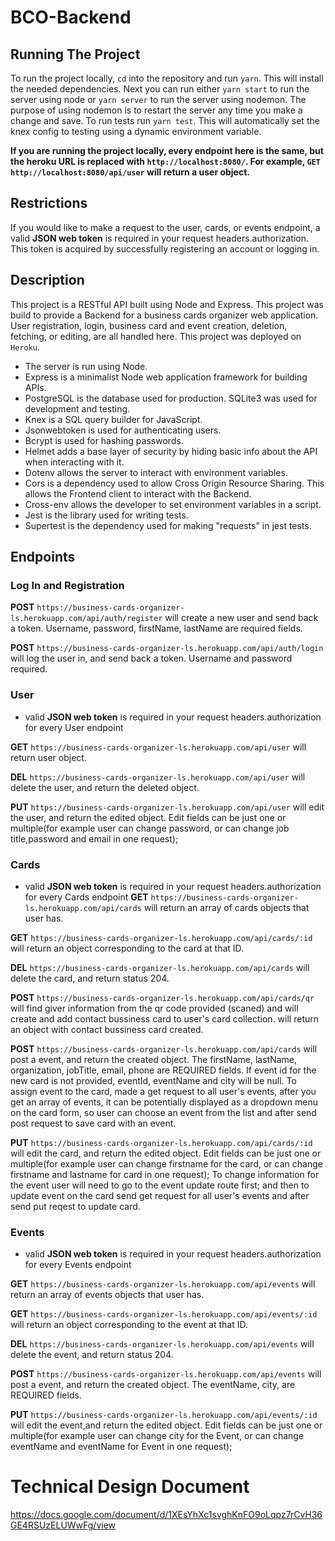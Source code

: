 # BCO-Backend
## Running The Project

To run the project locally, `cd` into the repository and run `yarn`. This will install the needed dependencies. Next you can run either `yarn start` to run the server using node or `yarn server` to run the server using nodemon. The purpose of using nodemon is to restart the server any time you make a change and save. To run tests run `yarn test`. This will automatically set the knex config to testing using a dynamic environment variable.

**If you are running the project locally, every endpoint here is the same, but the heroku URL is replaced with `http://localhost:8080/`. For example, `GET` `http://localhost:8080/api/user` will return a user object.**

## Restrictions

If you would like to make a request to the user, cards, or events endpoint, a valid **JSON web token** is required in your request headers.authorization. This token is acquired by successfully registering an account or logging in.

## Description

This project is a RESTful API built using Node and Express. This project was build to provide a Backend for a business cards organizer web application. User registration, login, business card and event creation, deletion, fetching, or editing, are all handled here. This project was deployed on `Heroku`.

- The server is run using Node.
- Express is a minimalist Node web application framework for building APIs.
- PostgreSQL is the database used for production. SQLite3 was used for development and testing.
- Knex is a SQL query builder for JavaScript.
- Jsonwebtoken is used for authenticating users.
- Bcrypt is used for hashing passwords.
- Helmet adds a base layer of security by hiding basic info about the API when interacting with it.
- Dotenv allows the server to interact with environment variables.
- Cors is a dependency used to allow Cross Origin Resource Sharing. This allows the Frontend client to interact with the Backend.
- Cross-env allows the developer to set environment variables in a script.
- Jest is the library used for writing tests.
- Supertest is the dependency used for making "requests" in jest tests.

## Endpoints

### Log In and Registration

**POST** `https://business-cards-organizer-ls.herokuapp.com/api/auth/register` will create a new user and send back a token. Username, password, firstName, lastName are required fields.

**POST** `https://business-cards-organizer-ls.herokuapp.com/api/auth/login` will log the user in, and send back a token. Username and password required.

### User

- valid **JSON web token** is required in your request headers.authorization for every User endpoint

**GET** `https://business-cards-organizer-ls.herokuapp.com/api/user` will return user object.

**DEL** `https://business-cards-organizer-ls.herokuapp.com/api/user` will delete the user, and return the deleted object.

**PUT** `https://business-cards-organizer-ls.herokuapp.com/api/user` will edit the user, and return the edited object. Edit fields can be just one or multiple(for example user can change password, or can change job title,password and email in one request);

### Cards

- valid **JSON web token** is required in your request headers.authorization for every Cards endpoint
**GET** `https://business-cards-organizer-ls.herokuapp.com/api/cards` will return an array of cards objects that user has.

**GET** `https://business-cards-organizer-ls.herokuapp.com/api/cards/:id` will return an object corresponding to the card at that ID.

**DEL** `https://business-cards-organizer-ls.herokuapp.com/api/cards` will delete the card, and return status 204.

**POST** `https://business-cards-organizer-ls.herokuapp.com/api/cards/qr` will find giver information from the qr code provided (scaned) and will create and add contact bussiness card to user's card collection. will return an object with contact bussiness card created.

**POST** `https://business-cards-organizer-ls.herokuapp.com/api/cards` will post a event, and return the created object. The firstName, lastName, organization, jobTitle, email, phone are REQUIRED fields. If event id for the new card is not provided, eventId, eventName and city will be null. To assign event to the card, made a get request to all user's events, after you get an array of events, it can be potentially displayed as a dropdown menu on the card form, so user can choose an event from the list and after send post request to save card with an event.

**PUT** `https://business-cards-organizer-ls.herokuapp.com/api/cards/:id` will edit the card, and return the edited object. Edit fields can be just one or multiple(for example user can change firstname for the card, or can change firstname and lastname for card in one request); To change information for the event user will need to go to the event update route first; and then to update event on the card send get request for all user's events and after send put reqest to update card.

### Events

- valid **JSON web token** is required in your request headers.authorization for every Events endpoint

**GET** `https://business-cards-organizer-ls.herokuapp.com/api/events` will return an array of events objects that user has.

**GET** `https://business-cards-organizer-ls.herokuapp.com/api/events/:id` will return an object corresponding to the event at that ID.

**DEL** `https://business-cards-organizer-ls.herokuapp.com/api/events` will delete the event, and return status 204.

**POST** `https://business-cards-organizer-ls.herokuapp.com/api/events` will post a event, and return the created object. The eventName, city, are REQUIRED fields.

**PUT** `https://business-cards-organizer-ls.herokuapp.com/api/events/:id` will edit the event,and return the edited object. Edit fields can be just one or multiple(for example user can change city for the Event, or can change eventName and eventName for Event in one request);


# Technical Design Document
https://docs.google.com/document/d/1XEsYhXc1svghKnFO9oLqpz7rCvH36GE4RSUzELUWwFg/view
